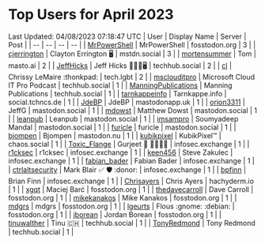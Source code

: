 # Top Users for April 2023
Last Updated: 04/08/2023 07:18:47 UTC
| User | Display Name | Server | Post |
| -- | -- | -- | -- |
| [MrPowerShell](https://fosstodon.org/@MrPowerShell) | MrPowerShell | fosstodon.org | 3 |
| [cjerrington](https://mstdn.social/@cjerrington) | Clayton Errington 🖥️ | mstdn.social | 3 |
| [mortensummer](https://masto.ai/@mortensummer) | Tom | masto.ai | 2 |
| [JeffHicks](https://techhub.social/@JeffHicks) | Jeff Hicks 🐶🎼🍷🖥️ | techhub.social | 2 |
| [cl](https://tech.lgbt/@cl) | Chrissy LeMaire :thonkpad: | tech.lgbt | 2 |
| [msclouditpro](https://techhub.social/@msclouditpro) | Microsoft Cloud IT Pro Podcast | techhub.social | 1 |
| [ManningPublications](https://techhub.social/@ManningPublications) | Manning Publications | techhub.social | 1 |
| [tarnkappeinfo](https://social.tchncs.de/@tarnkappeinfo) | Tarnkappe.info | social.tchncs.de | 1 |
| [JdeBP](https://mastodonapp.uk/@JdeBP) | JdeBP | mastodonapp.uk | 1 |
| [orion3311](https://mastodon.social/@orion3311) | JeffG | mastodon.social | 1 |
| [mdowst](https://mastodon.social/@mdowst) | Matthew Dowst | mastodon.social | 1 |
| [leanpub](https://mastodon.social/@leanpub) | Leanpub | mastodon.social | 1 |
| [imsampro](https://mastodon.social/@imsampro) | Soumyadeep Mandal | mastodon.social | 1 |
| [furicle](https://mastodon.social/@furicle) | furicle | mastodon.social | 1 |
| [bjompen](https://mastodon.nu/@bjompen) | Bjompen | mastodon.nu | 1 |
| [kubikpixel](https://chaos.social/@kubikpixel) | KubikPixel™ | chaos.social | 1 |
| [Toxic_Flange](https://infosec.exchange/@Toxic_Flange) | Gurjeet 🍆 🍁🐱‍💻💩 | infosec.exchange | 1 |
| [r1cksec](https://infosec.exchange/@r1cksec) | r1cksec | infosec.exchange | 1 |
| [keen456](https://infosec.exchange/@keen456) | Steve Zakulec | infosec.exchange | 1 |
| [fabian_bader](https://infosec.exchange/@fabian_bader) | Fabian Bader | infosec.exchange | 1 |
| [ctrlaltsecurity](https://infosec.exchange/@ctrlaltsecurity) | Mark Blair ✅ 🛡 :donor: | infosec.exchange | 1 |
| [bpfinn](https://infosec.exchange/@bpfinn) | Brian Finn | infosec.exchange | 1 |
| [Chrisayers](https://hachyderm.io/@Chrisayers) | Chris Ayers | hachyderm.io | 1 |
| [xgqt](https://fosstodon.org/@xgqt) | Maciej Barć | fosstodon.org | 1 |
| [thedavecarroll](https://fosstodon.org/@thedavecarroll) | Dave Carroll | fosstodon.org | 1 |
| [mikekanakos](https://fosstodon.org/@mikekanakos) | Mike Kanakos | fosstodon.org | 1 |
| [mdgrs](https://fosstodon.org/@mdgrs) | mdgrs | fosstodon.org | 1 |
| [lgeurts](https://fosstodon.org/@lgeurts) | Flous :gnome: :debian: | fosstodon.org | 1 |
| [jborean](https://fosstodon.org/@jborean) | Jordan Borean | fosstodon.org | 1 |
| [tinuwalther](https://techhub.social/@tinuwalther) | Tinu 🇨🇭 | techhub.social | 1 |
| [TonyRedmond](https://techhub.social/@TonyRedmond) | Tony Redmond | techhub.social | 1 |
